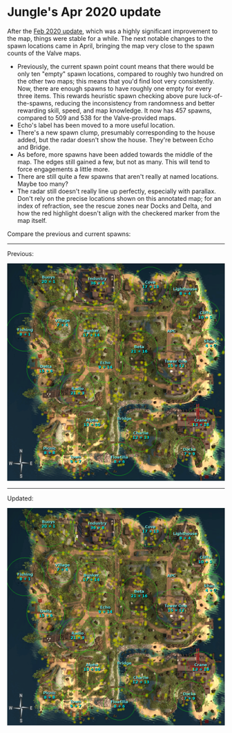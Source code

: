 Jungle's Apr 2020 update
========================

After the [Feb 2020 update](jungle202002), which was a highly significant
improvement to the map, things were stable for a while. The next notable
changes to the spawn locations came in April, bringing the map very close to
the spawn counts of the Valve maps.

* Previously, the current spawn point count means that there would
  be only ten "empty" spawn locations, compared to roughly two hundred on
  the other two maps; this means that you'd find loot very consistently. Now,
  there are enough spawns to have roughly one empty for every three items.
  This rewards heuristic spawn checking above pure luck-of-the-spawns,
  reducing the inconsistency from randomness and better rewarding skill,
  speed, and map knowledge. It now has 457 spawns, compared to 509 and 538 for
  the Valve-provided maps.
* Echo's label has been moved to a more useful location.
* There's a new spawn clump, presumably corresponding to the house added, but
  the radar doesn't show the house. They're between Echo and Bridge.
* As before, more spawns have been added towards the middle of the map. The
  edges still gained a few, but not as many. This will tend to force engagements
  a little more.
* There are still quite a few spawns that aren't really at named locations.
  Maybe too many?
* The radar still doesn't really line up perfectly, especially with parallax.
  Don't rely on the precise locations shown on this annotated map; for an index
  of refraction, see the rescue zones near Docks and Delta, and how the red
  highlight doesn't align with the checkered marker from the map itself.

Compare the previous and current spawns:

---

Previous:

![Previous](https://raw.githubusercontent.com/Rosuav/shed/ca42523/entity_map/dz_junglety_annotated.png)

---

Updated:

![Updated](https://raw.githubusercontent.com/Rosuav/shed/7cfa0db/entity_map/dz_junglety_annotated.png)
